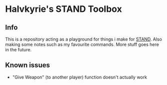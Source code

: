 # Halvkyrie's STAND Toolbox

## Info

This is a repository acting as a playground for things i make for [STAND](https://www.stand.gg).
Also making some notes such as my favourite commands.
More stuff goes here in the future.

## Known issues

- "Give Weapon" (to another player) function doesn't actually work
